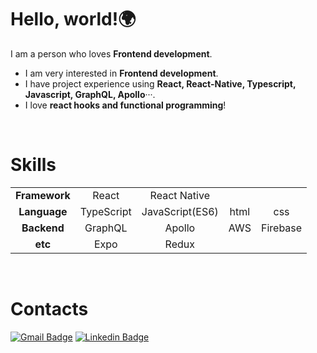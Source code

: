 # Hello, world!🌍

I am a person who loves **Frontend development**.

- I am very interested in **Frontend development**.
- I have project experience using **React, React-Native, Typescript, Javascript, GraphQL, Apollo**···.
- I love **react hooks and functional programming**!

<br/>

# Skills

|                 |            |                 |      |          |
| :-------------: | :--------: | :-------------: | :--: | :------: |
|  **Framework**  |   React    |  React Native   |      |          |
| **Language** | TypeScript | JavaScript(ES6) | html |   css    |
|   **Backend**   |  GraphQL   |     Apollo      | AWS  | Firebase |
|     **etc**     |    Expo    |      Redux      |      |          |

<br/>

# Contacts

[![Gmail Badge](https://img.shields.io/badge/Gmail-d14836?style=flat-square&logo=Gmail&logoColor=white&link=mailto:leeesangheee@gmail.com)](mailto:leeesangheee@gmail.com) [![Linkedin Badge](https://img.shields.io/badge/-LinkedIn-blue?style=flat-square&logo=Linkedin&logoColor=white&link=https://www.linkedin.com/in/sanghee-lee-52ba5a1a8)](https://www.linkedin.com/in/sanghee-lee-52ba5a1a8)
